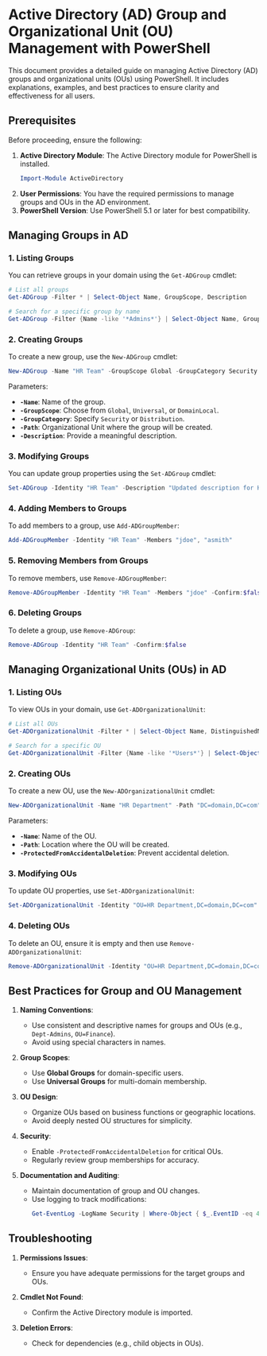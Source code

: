 # Active Directory (AD) Group and Organizational Unit (OU) Management with PowerShell

This document provides a detailed guide on managing Active Directory (AD) groups and organizational units (OUs) using PowerShell. It includes explanations, examples, and best practices to ensure clarity and effectiveness for all users.

## Prerequisites
Before proceeding, ensure the following:

1. **Active Directory Module**: The Active Directory module for PowerShell is installed.
   ```powershell
   Import-Module ActiveDirectory
   ```
2. **User Permissions**: You have the required permissions to manage groups and OUs in the AD environment.
3. **PowerShell Version**: Use PowerShell 5.1 or later for best compatibility.

## Managing Groups in AD

### 1. Listing Groups
You can retrieve groups in your domain using the `Get-ADGroup` cmdlet:

```powershell
# List all groups
Get-ADGroup -Filter * | Select-Object Name, GroupScope, Description

# Search for a specific group by name
Get-ADGroup -Filter {Name -like '*Admins*'} | Select-Object Name, GroupScope, Description
```

### 2. Creating Groups
To create a new group, use the `New-ADGroup` cmdlet:

```powershell
New-ADGroup -Name "HR Team" -GroupScope Global -GroupCategory Security -Path "OU=Groups,DC=domain,DC=com" -Description "HR Department Security Group"
```

Parameters:
- **`-Name`**: Name of the group.
- **`-GroupScope`**: Choose from `Global`, `Universal`, or `DomainLocal`.
- **`-GroupCategory`**: Specify `Security` or `Distribution`.
- **`-Path`**: Organizational Unit where the group will be created.
- **`-Description`**: Provide a meaningful description.

### 3. Modifying Groups
You can update group properties using the `Set-ADGroup` cmdlet:

```powershell
Set-ADGroup -Identity "HR Team" -Description "Updated description for HR Team"
```

### 4. Adding Members to Groups
To add members to a group, use `Add-ADGroupMember`:

```powershell
Add-ADGroupMember -Identity "HR Team" -Members "jdoe", "asmith"
```

### 5. Removing Members from Groups
To remove members, use `Remove-ADGroupMember`:

```powershell
Remove-ADGroupMember -Identity "HR Team" -Members "jdoe" -Confirm:$false
```

### 6. Deleting Groups
To delete a group, use `Remove-ADGroup`:

```powershell
Remove-ADGroup -Identity "HR Team" -Confirm:$false
```

## Managing Organizational Units (OUs) in AD

### 1. Listing OUs
To view OUs in your domain, use `Get-ADOrganizationalUnit`:

```powershell
# List all OUs
Get-ADOrganizationalUnit -Filter * | Select-Object Name, DistinguishedName

# Search for a specific OU
Get-ADOrganizationalUnit -Filter {Name -like '*Users*'} | Select-Object Name, DistinguishedName
```

### 2. Creating OUs
To create a new OU, use the `New-ADOrganizationalUnit` cmdlet:

```powershell
New-ADOrganizationalUnit -Name "HR Department" -Path "DC=domain,DC=com" -ProtectedFromAccidentalDeletion $true
```

Parameters:
- **`-Name`**: Name of the OU.
- **`-Path`**: Location where the OU will be created.
- **`-ProtectedFromAccidentalDeletion`**: Prevent accidental deletion.

### 3. Modifying OUs
To update OU properties, use `Set-ADOrganizationalUnit`:

```powershell
Set-ADOrganizationalUnit -Identity "OU=HR Department,DC=domain,DC=com" -Description "Organizational Unit for HR Department"
```

### 4. Deleting OUs
To delete an OU, ensure it is empty and then use `Remove-ADOrganizationalUnit`:

```powershell
Remove-ADOrganizationalUnit -Identity "OU=HR Department,DC=domain,DC=com" -Confirm:$false
```

## Best Practices for Group and OU Management

1. **Naming Conventions**:
   - Use consistent and descriptive names for groups and OUs (e.g., `Dept-Admins`, `OU=Finance`).
   - Avoid using special characters in names.

2. **Group Scopes**:
   - Use **Global Groups** for domain-specific users.
   - Use **Universal Groups** for multi-domain membership.

3. **OU Design**:
   - Organize OUs based on business functions or geographic locations.
   - Avoid deeply nested OU structures for simplicity.

4. **Security**:
   - Enable `-ProtectedFromAccidentalDeletion` for critical OUs.
   - Regularly review group memberships for accuracy.

5. **Documentation and Auditing**:
   - Maintain documentation of group and OU changes.
   - Use logging to track modifications:
     ```powershell
     Get-EventLog -LogName Security | Where-Object { $_.EventID -eq 4728 }  # Example for group membership changes
     ```

## Troubleshooting

1. **Permissions Issues**:
   - Ensure you have adequate permissions for the target groups and OUs.

2. **Cmdlet Not Found**:
   - Confirm the Active Directory module is imported.

3. **Deletion Errors**:
   - Check for dependencies (e.g., child objects in OUs).


